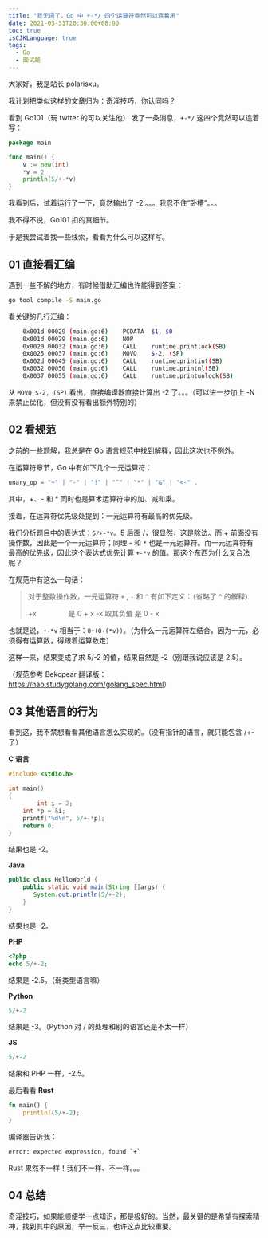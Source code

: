 ```yaml
---
title: "我无语了，Go 中 +-*/ 四个运算符竟然可以连着用"
date: 2021-03-31T20:30:00+08:00
toc: true
isCJKLanguage: true
tags:
  - Go
  - 面试题
---
```


大家好，我是站长 polarisxu。

我计划把类似这样的文章归为：奇淫技巧，你认同吗？

看到 Go101（玩 twtter 的可以关注他） 发了一条消息，`+-*/` 这四个竟然可以连着写：

```go
package main

func main() {
    v := new(int)
    *v = 2
    println(5/+-*v)
}
```

我看到后，试着运行了一下，竟然输出了 -2 。。。我忍不住“卧槽”。。。

我不得不说，Go101 扣的真细节。

于是我尝试着找一些线索，看看为什么可以这样写。

## 01 直接看汇编

遇到一些不解的地方，有时候借助汇编也许能得到答案：

```bash
go tool compile -S main.go
```

看关键的几行汇编：

```bash
	0x001d 00029 (main.go:6)	PCDATA	$1, $0
	0x001d 00029 (main.go:6)	NOP
	0x0020 00032 (main.go:6)	CALL	runtime.printlock(SB)
	0x0025 00037 (main.go:6)	MOVQ	$-2, (SP)
	0x002d 00045 (main.go:6)	CALL	runtime.printint(SB)
	0x0032 00050 (main.go:6)	CALL	runtime.printnl(SB)
	0x0037 00055 (main.go:6)	CALL	runtime.printunlock(SB)
```

从 `MOVQ	$-2, (SP)` 看出，直接编译器直接计算出 -2 了。。。（可以进一步加上 -N 来禁止优化，但没有没有看出额外特别的）

## 02 看规范

之前的一些题解，我总是在 Go 语言规范中找到解释，因此这次也不例外。

在运算符章节，Go 中有如下几个一元运算符：

```go
unary_op = "+" | "-" | "!" | "^" | "*" | "&" | "<-" .
```

其中，+、- 和 * 同时也是算术运算符中的加、减和乘。

接着，在运算符优先级处提到：一元运算符有最高的优先级。

我们分析题目中的表达式：`5/+-*v`。5 后面 /，很显然，这是除法。而 + 前面没有操作数，因此是一个一元运算符；同理 - 和 `*` 也是一元运算符。而一元运算符有最高的优先级，因此这个表达式优先计算 `+-*v` 的值。那这个东西为什么又合法呢？

在规范中有这么一句话：

> 对于整数操作数，一元运算符 `+` , `-` 和 `^` 有如下定义：（省略了 ^ 的解释）
>
> +x    　　　　              是 0 + x
> -x    取其负值               是 0 - x

也就是说，`+-*v` 相当于：`0+(0-(*v))`。（为什么一元运算符左结合，因为一元，必须得有运算数，得跟着运算数走）

这样一来，结果变成了求 5/-2 的值，结果自然是 -2（别跟我说应该是 2.5）。

（规范参考 Bekcpear 翻译版：<https://hao.studygolang.com/golang_spec.html>）

## 03 其他语言的行为

看到这，我不禁想看看其他语言怎么实现的。（没有指针的语言，就只能包含 /+- 了）

**C 语言**

```c
#include <stdio.h>

int main()
{
		int i = 2;
  	int *p = &i;
  	printf("%d\n", 5/+-*p);
  	return 0;
}
```

结果也是 -2。

**Java**

```java
public class HelloWorld {
    public static void main(String []args) {
       System.out.println(5/+-2);
    }
}
```

结果也是 -2。

**PHP**

```php
<?php
echo 5/+-2;
```

结果是 -2.5。（弱类型语言嘛）

**Python**

```python
5/+-2
```

结果是 -3。（Python 对 / 的处理和别的语言还是不太一样）

**JS**

```javascript
5/+-2
```

结果和 PHP 一样，-2.5。

最后看看 **Rust**

```rust
fn main() {
    println!(5/+-2);
}
```

编译器告诉我：

```bash
error: expected expression, found `+`
```

Rust 果然不一样！我们不一样、不一样。。。

## 04 总结

奇淫技巧，如果能顺便学一点知识，那是极好的。当然，最关键的是希望有探索精神，找到其中的原因，举一反三，也许这点比较重要。